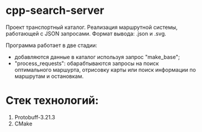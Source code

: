 # cpp-search-server
Проект транспортный каталог. Реализация маршрутной системы, работающей с JSON запросами. Формат вывода: .json и .svg.

Программа работает в две стадии:
- добавляются данные в каталог используя запрос "make_base";
- "process_requests": обарабтываются запросы на поиск оптимального маршурта, отрисовку карты или поиск информации по маршрутам и остановкам.

# Стек технологий:
1. Protobuff-3.21.3
2. CMake
